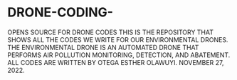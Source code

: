 # DRONE-CODING-
OPENS SOURCE FOR DRONE CODES
THIS IS THE REPOSITORY THAT SHOWS ALL THE CODES WE WRITE FOR OUR ENVIRONMENTAL DRONES.
THE ENVIRONMENTAL DRONE IS AN AUTOMATED DRONE THAT PERFORMS AIR POLLUTION MONITORING, DETECTION, AND ABATEMENT.
ALL CODES ARE WRITTEN BY OTEGA ESTHER OLAWUYI.
NOVEMBER 27, 2022.
